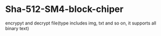 # Sha-512-SM4-block-chiper

encrypyt and decrypt file(type includes img, txt and so on, it supports all binary text)
